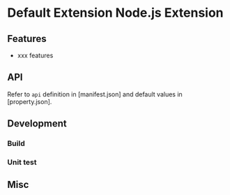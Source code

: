 # Default Extension Node.js Extension

<!-- Brief introduction for the extension -->

## Features

<!-- Main features introduction -->

- xxx features

## API

Refer to `api` definition in [manifest.json] and default values in [property.json].

<!-- Additional API.md can be referred to if extra introduction needed -->

## Development

### Build

<!-- Build dependencies and steps -->

### Unit test

<!-- How to do unit test for the extension -->

## Misc

<!-- Others if applicable -->
